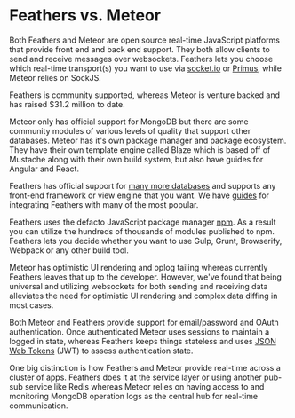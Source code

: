 # Feathers vs. Meteor

Both Feathers and Meteor are open source real-time JavaScript platforms that provide front end and back end support. They both allow clients to send and receive messages over websockets. Feathers lets you choose which real-time transport(s) you want to use via [socket.io](../../real-time/socket-io.md) or [Primus](../../real-time/socket-io.md), while Meteor relies on SockJS.

Feathers is community supported, whereas Meteor is venture backed and has raised $31.2 million to date.

Meteor only has official support for MongoDB but there are some community modules of various levels of quality that support other databases. Meteor has it's own package manager and package ecosystem. They have their own template engine called Blaze which is based off of Mustache along with their own build system, but also have guides for Angular and React.

Feathers has official support for [many more databases](../../databases/readme.md) and supports any front-end framework or view engine that you want. We have [guides](../../guides/readme.md) for integrating Feathers with many of the most popular.

Feathers uses the defacto JavaScript package manager [npm](http://npmjs.org). As a result you can utilize the hundreds of thousands of modules published to npm. Feathers lets you decide whether you want to use Gulp, Grunt, Browserify, Webpack or any other build tool.

Meteor has optimistic UI rendering and oplog tailing whereas currently Feathers leaves that up to the developer. However, we've found that being universal and utilizing websockets for both sending and receiving data alleviates the need for optimistic UI rendering and complex data diffing in most cases.

Both Meteor and Feathers provide support for email/password and OAuth authentication. Once authenticated Meteor uses sessions to maintain a logged in state, whereas Feathers keeps things stateless and uses [JSON Web Tokens](https://jwt.io/) (JWT) to assess authentication state.

One big distinction is how Feathers and Meteor provide real-time across a cluster of apps. Feathers does it at the service layer or using another pub-sub service like Redis whereas Meteor relies on having access to and monitoring MongoDB operation logs as the central hub for real-time communication.
